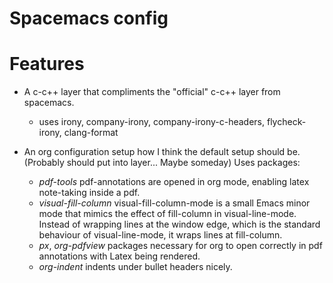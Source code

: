 # Spacemacs config #
Features
========
- A c-c++ layer that compliments the "official" c-c++ layer from spacemacs.
  - uses irony, company-irony, company-irony-c-headers, flycheck-irony, clang-format

- An org configuration setup how I think the default setup should be.
  (Probably should put into layer... Maybe someday)
  Uses packages:
  - _pdf-tools_ 
    pdf-annotations are opened in org mode, enabling latex note-taking inside a pdf.
  - _visual-fill-column_
    visual-fill-column-mode is a small Emacs minor mode that mimics the effect of fill-column in visual-line-mode.
    Instead of wrapping lines at the window edge, which is the standard behaviour of visual-line-mode, it wraps lines at fill-column. 
  - _px_, _org-pdfview_
    packages necessary for org to open correctly in pdf annotations with Latex being rendered.
  - _org-indent_
    indents under bullet headers nicely.
